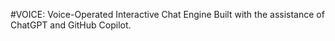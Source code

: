 #VOICE: Voice-Operated Interactive Chat Engine
Built with the assistance of ChatGPT and GitHub Copilot.